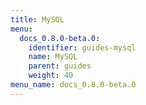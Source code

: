 ```yaml
---
title: MySQL
menu:
  docs_0.8.0-beta.0:
    identifier: guides-mysql
    name: MySQL
    parent: guides
    weight: 40
menu_name: docs_0.8.0-beta.0
---
```

